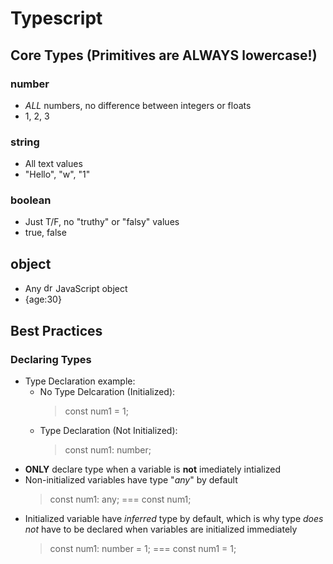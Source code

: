 # Typescript

## Core Types (Primitives are ALWAYS lowercase!)

### number

- _ALL_ numbers, no difference between integers or floats
- 1, 2, 3

### string

- All text values
- "Hello", "w", "1"

### boolean

- Just T/F, no "truthy" or "falsy" values
- true, false

## object

- Any <img src="https://upload.wikimedia.org/wikipedia/commons/3/3b/Javascript_Logo.png" alt="drawing" width="15px"/> JavaScript object
- {age:30}

## Best Practices

### Declaring Types

- Type Declaration example:
  - No Type Delcaration (Initialized):
    > const num1 = 1; </br>
  - Type Declaration (Not Initialized):
    > const num1: number;
- **ONLY** declare type when a variable is **not** imediately intialized
- Non-initialized variables have type "_any_" by default
  > const num1: any; === const num1;
- Initialized variable have _inferred_ type by default, which is why type _does not_ have to be declared when variables are initialized immediately
  > const num1: number = 1; === const num1 = 1;
